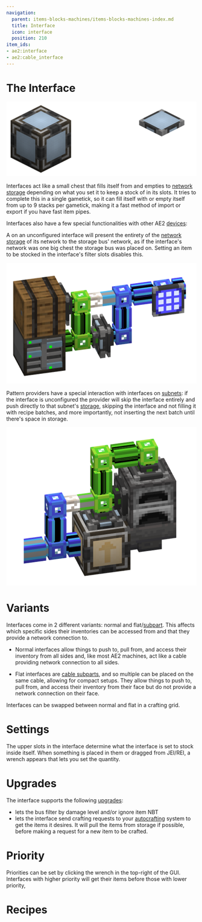 ```yaml
---
navigation:
  parent: items-blocks-machines/items-blocks-machines-index.md
  title: Interface
  icon: interface
  position: 210
item_ids:
- ae2:interface
- ae2:cable_interface
---
```

# The Interface

![Interfaces](../assets/assemblies/interface_variants.png)

Interfaces act like a small chest that fills itself from and empties to [network storage](../ae2-mechanics/import-export-storage.md)
depending on what you set it to keep a stock of in its slots. It tries to complete this in a single gametick, so it can fill itself with
or empty itself from up to 9 stacks per gametick, making it a fast method of import or export if you have fast item pipes.

Interfaces also have a few special functionalities with other AE2 [devices](../ae2-mechanics/devices.md):

A <ItemLink id="storage_bus" /> on an unconfigured interface will present the entirety of the [network storage](../ae2-mechanics/import-export-storage.md)
of its network to the storage bus' network, as if the interface's network was one big chest the storage bus was placed on.
Setting an item to be stocked in the interface's filter slots disables this.

![Storage Bus On Interface](../assets/assemblies/interface_storage.png)

Pattern providers have a special interaction with interfaces on [subnets](../ae2-mechanics/subnetworks.md): if the interface is unconfigured
the provider will skip the interface entirely and push directly to that subnet's [storage](../ae2-mechanics/import-export-storage.md),
skipping the interface and not filling it with recipe batches, and more importantly, not inserting the next batch until there's space in storage.

![Interfaces!](../assets/assemblies/interface_storage_pipe_furnace.png)

# Variants

Interfaces come in 2 different variants: normal and flat/[subpart](../ae2-mechanics/cable-subparts.md). This affects which specific sides their inventories can be accessed
from and that they provide a network connection to.

- Normal interfaces allow things to push to, pull from, and access their inventory from all sides and, like most AE2 machines, act
  like a cable providing network connection to all sides.

- Flat interfaces are [cable subparts](../ae2-mechanics/cable-subparts.md), and so multiple can be placed on the same cable, allowing for compact setups.
  They allow things to push to, pull from, and access their inventory from their face but do not provide a network connection on their face.

Interfaces can be swapped between normal and flat in a crafting grid.

# Settings

The upper slots in the interface determine what the interface is set to stock inside itself. When something is placed in 
them or dragged from JEI/REI, a wrench appears that lets you set the quantity.

# Upgrades

The interface supports the following [upgrades](upgrade_cards.md):

- <ItemLink id="fuzzy_card" /> lets the bus filter by damage level and/or ignore item NBT
- <ItemLink id="crafting_card" /> lets the interface send crafting requests to your [autocrafting](../ae2-mechanics/autocrafting.md)
  system to get the items it desires. It will pull the items from storage if possible, before making a request
  for a new item to be crafted.

# Priority

Priorities can be set by clicking the wrench in the top-right of the GUI. Interfaces with higher priority will get their items
before those with lower priority, 

# Recipes

<Recipe id="network/blocks/interfaces_interface" />
<RecipeFor id="cable_interface" />